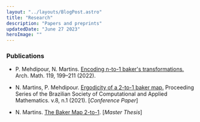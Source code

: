 ```yaml
---
layout: "../layouts/BlogPost.astro"
title: "Research"
description: "Papers and preprints"
updatedDate: "June 27 2023"
heroImage: ""
---
```


### Publications

- P. Mehdipour, N. Martins. [Encoding n-to-1 baker's transformations.](http://dx.doi.org/10.1007/s00013-022-01743-z) Arch. Math. 119, 199–211 (2022).

- N. Martins, P. Mehdipour. [Ergodicity of a 2-to-1 baker map.](http://dx.doi.org/10.5540/03.2021.008.01.0404) Proceeding Series of the Brazilian Society of Computational and Applied Mathematics. v.8, n.1 (2021). [*Conference Paper*]

- N. Martins. [The Baker Map 2-to-1](https://locus.ufv.br//handle/123456789/28096). [*Master Thesis*]
